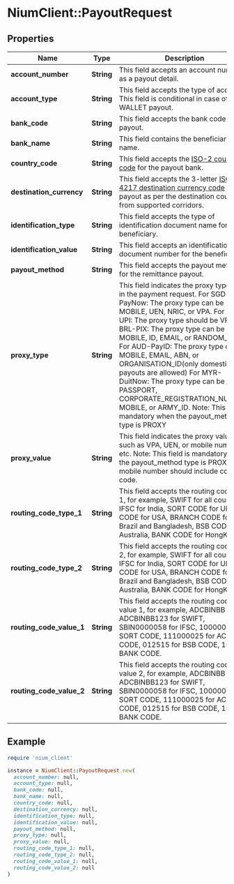 # NiumClient::PayoutRequest

## Properties

| Name | Type | Description | Notes |
| ---- | ---- | ----------- | ----- |
| **account_number** | **String** | This field accepts an account number as a payout detail. | [optional] |
| **account_type** | **String** | This field accepts the type of account. This field is conditional in case of WALLET payout. | [optional] |
| **bank_code** | **String** | This field accepts the bank code of the payout. | [optional] |
| **bank_name** | **String** | This field contains the beneficiary bank name. | [optional] |
| **country_code** | **String** | This field accepts the [ISO-2 country code](doc:currency-and-country-codes) for the payout bank. | [optional] |
| **destination_currency** | **String** | This field accepts the 3-letter [ISO-4217 destination currency code](doc:currency-and-country-codes) of the payout as per the destination country from supported corridors. |  |
| **identification_type** | **String** | This field accepts the type of identification document name for a beneficiary. | [optional] |
| **identification_value** | **String** | This field accepts an identification document number for the beneficiary. | [optional] |
| **payout_method** | **String** | This field accepts the payout method for the remittance payout. |  |
| **proxy_type** | **String** | This field indicates the proxy type sent in the payment request.  For SGD-PayNow: The proxy type can be MOBILE, UEN, NRIC, or VPA.  For INR-UPI: The proxy type should be VPA. For BRL-PIX: The proxy type can be MOBILE, ID, EMAIL, or RANDOM_KEY For AUD-PayID: The proxy type can be MOBILE, EMAIL, ABN, or ORGANISATION_ID(only domestic payouts are allowed) For MYR-DuitNow: The proxy type can be NRIC, PASSPORT, CORPORATE_REGISTRATION_NUMBER, MOBILE, or ARMY_ID. Note: This field is mandatory when the payout_method type is PROXY | [optional] |
| **proxy_value** | **String** | This field indicates the proxy value such as VPA, UEN, or mobile number etc. Note: This field is mandatory when the payout_method type is PROXY The mobile number should include country code. | [optional] |
| **routing_code_type_1** | **String** | This field accepts the routing code type 1, for example, SWIFT for all countries, IFSC for India, SORT CODE for UK, ACH CODE for USA, BRANCH CODE for Brazil and Bangladesh, BSB CODE for Australia, BANK CODE for HongKong. | [optional] |
| **routing_code_type_2** | **String** | This field accepts the routing code type 2, for example, SWIFT for all countries, IFSC for India, SORT CODE for UK, ACH CODE for USA, BRANCH CODE for Brazil and Bangladesh, BSB CODE for Australia, BANK CODE for HongKong. | [optional] |
| **routing_code_value_1** | **String** | This field accepts the routing code value 1, for example, ADCBINBB or ADCBINBB123 for SWIFT, SBIN0000058 for IFSC, 100000 for SORT CODE, 111000025 for ACH CODE, 012515 for BSB CODE, 151 for BANK CODE. | [optional] |
| **routing_code_value_2** | **String** | This field accepts the routing code value 2, for example, ADCBINBB or ADCBINBB123 for SWIFT, SBIN0000058 for IFSC, 100000 for SORT CODE, 111000025 for ACH CODE, 012515 for BSB CODE, 151 for BANK CODE. | [optional] |

## Example

```ruby
require 'nium_client'

instance = NiumClient::PayoutRequest.new(
  account_number: null,
  account_type: null,
  bank_code: null,
  bank_name: null,
  country_code: null,
  destination_currency: null,
  identification_type: null,
  identification_value: null,
  payout_method: null,
  proxy_type: null,
  proxy_value: null,
  routing_code_type_1: null,
  routing_code_type_2: null,
  routing_code_value_1: null,
  routing_code_value_2: null
)
```

